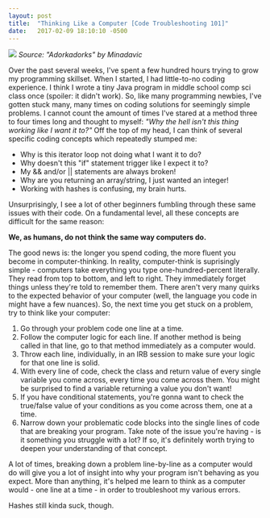 ```yaml
---
layout: post
title:  "Thinking Like a Computer [Code Troubleshooting 101]"
date:   2017-02-09 18:10:10 -0500
---
```



![](http://img01.deviantart.net/bef0/i/2016/319/f/b/thinking_like_a_computer_by_minadavic-daojjsp.png)
*Source: "Adorkadorks" by Minadavic*

Over the past several weeks, I've spent a few hundred hours trying to grow my programming skillset. When I started, I had little-to-no coding experience. I think I wrote a tiny Java program in middle school comp sci class once (spoiler: it didn't work). So, like many programming newbies, I've gotten stuck many, many times on coding solutions for seemingly simple problems. I cannot count the amount of times I've stared at a method three to four times long and thought to myself: *"Why the hell isn't this thing working like I want it to?"* Off the top of my head, I can think of several specific coding concepts which repeatedly stumped me:

* Why is this iterator loop not doing what I want it to do?
* Why doesn't this "if" statement trigger like I expect it to?
* My && and/or || statements are always broken!
* Why are you returning an array/string, I just wanted an integer!
* Working with hashes is confusing, my brain hurts.

Unsurprisingly, I see a lot of other beginners fumbling through these same issues with their code. On a fundamental level, all these concepts are difficult for the same reason:

**We, as humans, do not think the same way computers do.**

The good news is: the longer you spend coding, the more fluent you become in computer-thinking. In reality, computer-think is suprisingly simple - computers take everything you type one-hundred-percent literally. They read from top to bottom, and left to right. They immediately forget things unless they're told to remember them. There aren't very many quirks to the expected behavior of your computer (well, the language you code in might have a few nuances). So, the next time you get stuck on a problem, try to think like your computer:

1. Go through your problem code one line at a time. 
2. Follow the computer logic for each line. If another method is being called in that line, go to that method immediately as a computer would.
3. Throw each line, individually, in an IRB session to make sure your logic for that one line is solid. 
4. With every line of code, check the class and return value of every single variable you come across, every time you come across them. You might be surprised to find a variable returning a value you don't want!
5. If you have conditional statements, you're gonna want to check the true/false value of your conditions as you come across them, one at a time.
6. Narrow down your problematic code blocks into the single lines of code that are breaking your program. Take note of the issue you're having - is it something you struggle with a lot? If so, it's definitely worth trying to deepen your understanding of that concept.

A lot of times, breaking down a problem line-by-line as a computer would do will give you a lot of insight into why your program isn't behaving as you expect. More than anything, it's helped me learn to think as a computer would - one line at a time - in order to troubleshoot my various errors. 

Hashes still kinda suck, though.
